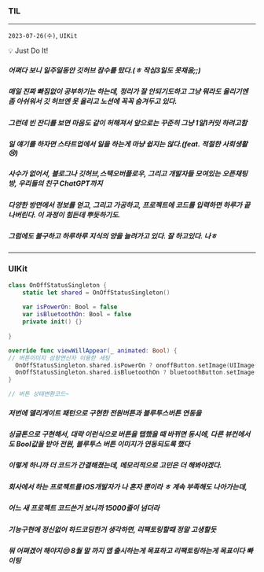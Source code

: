 ### TIL
---
`2023-07-26(수)`, `UIKit`

<aside>
💡 Just Do It!
</aside>

##### 어쩌다 보니 일주일동안 깃허브 잠수를 탔다.(ㅎ 작심3일도 못채움;;)
##### 매일 진짜 빠짐없이 공부하기는 하는데, 정리가 잘 안되기도하고 그냥 뭐라도 올리기엔 좀 아쉬워서 깃 허브엔 못 올리고 노션에 꼭꼭 숨겨두고 있다.
##### 그런데 빈 잔디를 보면 마음도 같이 허해져서 앞으로는 꾸준히 그냥 1일1커밋 하려고함
##### 일 얘기를 하자면 스타트업에서 일을 하는게 마냥 쉽지는 않다.(feat. 적절한 사회생활 😢) 
##### 사수가 없어서, 블로그나 깃허브,스택오버플로우, 그리고 개발자들 모여있는 오픈채팅방, 우리들의 친구 ChatGPT까지 
##### 다양한 방면에서 정보를 얻고, 그리고 가공하고, 프로젝트에 코드를 입력하면 하루가 끝나버린다. 이 과정이 힘든데 뿌듯하기도.
##### 그럼에도 불구하고 하루하루 지식의 양을 늘려가고 있다. 잘 하고있다. 나ㅎ
--- 

### UIKit
```swift
class OnOffStatusSingleton {
    static let shared = OnOffStatusSingleton()
  
    var isPowerOn: Bool = false
    var isBluetoothOn: Bool = false
    private init() {}
    
}

override func viewWillAppear(_ animated: Bool) { 
// 버튼이미지 삼항연산자 이용한 세팅 
  OnOffStatusSingleton.shared.isPowerOn ? onoffButton.setImage(UIImage(named: "onoffconnected"), for: .normal) :     onoffButton.setImage(UIImage(named: "onoffUnconnected"), for: .normal)
  OnOffStatusSingleton.shared.isBluetoothOn ? bluetoothButton.setImage(UIImage(named: "ble_connected"), for: .normal) : bluetoothButton.setImage(UIImage(named: "ble_unconnected"), for: .normal)
}

// 버튼 상태변환코드~


```
##### 저번에 델리게이트 패턴으로 구현한 전원버튼과 블루투스버튼 연동을
##### 싱글톤으로 구현해서, 대략 이런식으로 버튼을 탭했을 때 바뀌면 동시에, 다른 뷰컨에서도 Bool값을 받아 전원, 블루투스 버튼 이미지가 연동되도록 했다
##### 이렇게 하니까 더 코드가 간결해졌는데, 메모리적으로 고민은 더 해봐야겠다.
##### 회사에서 하는 프로젝트를 iOS개발자가 나 혼자 뿐이라 ㅎ 계속 부족해도 나아가는데, 
##### 어느 새 프로젝트 코드쓴거 보니까 15000줄이 넘더라 
##### 기능구현에 정신없어 하드코딩한거 생각하면, 리팩토링할때 정말 고생할듯
##### 뭐 어쩌겠어 해야지😒 8월 말 까지 앱 출시하는게 목표하고 리팩토링하는게 목표이다 빠이팅 
